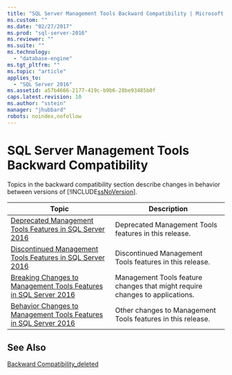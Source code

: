 ```yaml
---
title: "SQL Server Management Tools Backward Compatibility | Microsoft Docs"
ms.custom: ""
ms.date: "02/27/2017"
ms.prod: "sql-server-2016"
ms.reviewer: ""
ms.suite: ""
ms.technology: 
  - "database-engine"
ms.tgt_pltfrm: ""
ms.topic: "article"
applies_to: 
  - "SQL Server 2016"
ms.assetid: a57b4666-2177-419c-b9b6-28be93485b0f
caps.latest.revision: 10
ms.author: "sstein"
manager: "jhubbard"
robots: noindex,nofollow
---
```

# SQL Server Management Tools Backward Compatibility
  Topics in the backward compatibility section describe changes in behavior between versions of [!INCLUDE[ssNoVersion](../a9notintoc/includes/ssnoversion-md.md)].  
  
|**Topic**|**Description**|  
|---------------|---------------------|  
|[Deprecated Management Tools Features in SQL Server 2016](../a9retired/deprecated-management-tools-features-in-sql-server-2016.md)|Deprecated Management Tools features in this release.|  
|[Discontinued Management Tools Features in SQL Server 2016](../a9retired/discontinued-management-tools-features-in-sql-server-2016.md)|Discontinued Management Tools features in this release.|  
|[Breaking Changes to Management Tools Features in SQL Server 2016](../a9retired/breaking-changes-to-management-tools-features-in-sql-server-2016.md)|Management Tools feature changes that might require changes to applications.|  
|[Behavior Changes to Management Tools Features in SQL Server 2016](../a9retired/behavior-changes-to-management-tools-features-in-sql-server-2016.md)|Other changes to Management Tools features in this release.|  
  
## See Also  
 [Backward Compatibility_deleted](../Topic/Backward%20Compatibility_deleted.md)  
  
  